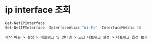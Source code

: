 # ip interface 조회
```powershell
Get-NetIPInterface
Set-NetIPInterface -InterfaceAlias "Wi-Fi" -InterfaceMetric 10
```
```text
시작 메뉴 > 설정 > 네트워크 및 인터넷 > 고급 네트워크 설정 > 네트워크 옵션 보기 
```
